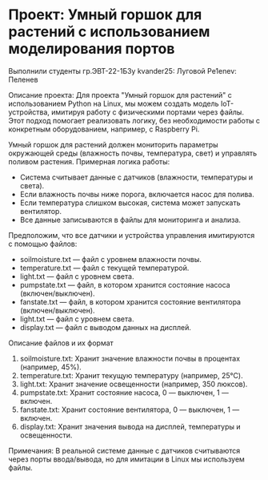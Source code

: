 # Проект: Умный горшок для растений с использованием моделирования портов
Выполнили студенты гр.ЭВТ-22-1БЗу
kvander25:    Луговой
Pe1enev:      Пеленев

Описание проекта:
Для проекта "Умный горшок для растений" с использованием Python на Linux, 
мы можем создать модель IoT-устройства, имитируя работу с физическими портами через файлы. 
Этот подход помогает реализовать логику, без необходимости работы с конкретным оборудованием, например, с Raspberry Pi.

Умный горшок для растений должен мониторить параметры окружающей среды (влажность почвы, температура, свет) и управлять поливом растения. Примерная логика работы:
- Система считывает данные с датчиков (влажности, температуры и света).
- Если влажность почвы ниже порога, включается насос для полива.
- Если температура слишком высокая, система может запускать вентилятор.
- Все данные записываются в файлы для мониторинга и анализа.

Предположим, что все датчики и устройства управления имитируются с помощью файлов:
- soilmoisture.txt — файл с уровнем влажности почвы.
- temperature.txt — файл с текущей температурой.
- light.txt — файл с уровнем света.
- pumpstate.txt — файл, в котором хранится состояние насоса (включен/выключен).
- fanstate.txt — файл, в котором хранится состояние вентилятора (включен/выключен).
- light.txt — файл с уровнем света.
- display.txt — файл с выводом данных на дисплей.

Описание файлов и их формат
1. soilmoisture.txt: Хранит значение влажности почвы в процентах (например, 45%).
2. temperature.txt: Хранит текущую температуру (например, 25°C).
3. light.txt: Хранит значение освещенности (например, 350 люксов).
4. pumpstate.txt: Хранит состояние насоса, 0 — выключен, 1 — включен.
5. fanstate.txt: Хранит состояние вентилятора, 0 — выключен, 1 — включен.
6. display.txt: Хранит значения вывода на дисплей, температуры и освещенности.

Примечания:
В реальной системе данные с датчиков считываются через порты ввода/вывода, но для имитации в Linux мы используем файлы.
